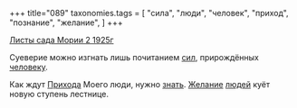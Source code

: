 +++
title="089"
taxonomies.tags = [
 "сила",
 "люди",
 "человек",
 "приход",
 "познание",
 "желание",
]
+++

[Листы сада Мории 2 1925г](/agni/1925)

Суеверие можно изгнать лишь почитанием [сил](/tags/сила), прирождённых [человеку](/tags/человек).   

Как ждут [Прихода](/tags/приход) Моего люди, нужно [знать](/tags/познание). [Желание](/tags/желание) [людей](/tags/люди) куёт новую ступень лестнице.   

